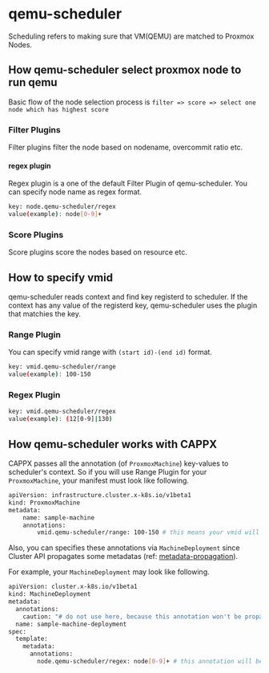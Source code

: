# qemu-scheduler

Scheduling refers to making sure that VM(QEMU) are matched to Proxmox Nodes.

## How qemu-scheduler select proxmox node to run qemu

Basic flow of the node selection process is `filter => score => select one node which has highest score`

### Filter Plugins

Filter plugins filter the node based on nodename, overcommit ratio etc.

#### regex plugin

Regex plugin is a one of the default Filter Plugin of qemu-scheduler. You can specify node name as regex format. 
```sh
key: node.qemu-scheduler/regex
value(example): node[0-9]+
```

### Score Plugins

Score plugins score the nodes based on resource etc.

## How to specify vmid
qemu-scheduler reads context and find key registerd to scheduler. If the context has any value of the registerd key, qemu-scheduler uses the plugin that matchies the key.

### Range Plugin
You can specify vmid range with `(start id)-(end id)` format.
```sh
key: vmid.qemu-scheduler/range
value(example): 100-150
```

### Regex Plugin
```sh
key: vmid.qemu-scheduler/regex
value(example): (12[0-9]|130)
```

## How qemu-scheduler works with CAPPX
CAPPX passes all the annotation (of `ProxmoxMachine`) key-values to scheduler's context. So if you will use Range Plugin for your `ProxmoxMachine`, your manifest must look like following.
```sh
apiVersion: infrastructure.cluster.x-k8s.io/v1beta1
kind: ProxmoxMachine
metadata:
    name: sample-machine
    annotations:
        vmid.qemu-scheduler/range: 100-150 # this means your vmid will be chosen from the range of 100 to 150.
```

Also, you can specifies these annotations via `MachineDeployment` since Cluster API propagates some metadatas (ref: [metadata-propagation](https://cluster-api.sigs.k8s.io/developer/architecture/controllers/metadata-propagation.html#metadata-propagation)).

For example, your `MachineDeployment` may look like following.
```sh
apiVersion: cluster.x-k8s.io/v1beta1
kind: MachineDeployment
metadata:
  annotations:
    caution: "# do not use here, because this annotation won't be propagated to your ProxmoxMachine"
  name: sample-machine-deployment
spec:
  template:
    metadata:
      annotations:
        node.qemu-scheduler/regex: node[0-9]+ # this annotation will be propagated to your ProxmoxMachine via MachineSet
```